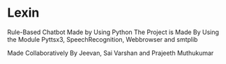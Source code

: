 # Lexin
Rule-Based Chatbot Made by Using Python
The Project is Made By Using the Module Pyttsx3, SpeechRecognition, Webbrowser and smtplib


Made Collaboratively By Jeevan, Sai Varshan and Prajeeth Muthukumar
